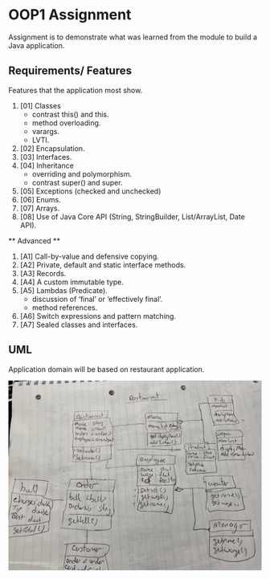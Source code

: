 # OOP1 Assignment

Assignment is to demonstrate what was learned from the module to build a Java application.

##  Requirements/ Features

Features that the application most show.
1. [01] Classes
    - contrast this() and this.
    - method overloading.
    - varargs.
    - LVTI.
2. [02] Encapsulation.
3. [03] Interfaces.
4. [04] Inheritance
   - overriding and polymorphism.
   - contrast super() and super.
5. [05] Exceptions (checked and unchecked)
6. [06] Enums.
7. [07] Arrays.
8. [08] Use of Java Core API (String, StringBuilder, List/ArrayList, Date API).

** Advanced **

1. [A1] Call-by-value and defensive copying.
2. [A2] Private, default and static interface methods.
3. [A3] Records. 
4. [A4] A custom immutable type.
5. [A5] Lambdas (Predicate).
   - discussion of ‘final’ or ‘effectively final’.
   - method references.
6. [A6] Switch expressions and pattern matching.
7. [A7] Sealed classes and interfaces.

## UML

Application domain will be based on restaurant application.

![UML](./images/uml_v1.png)



